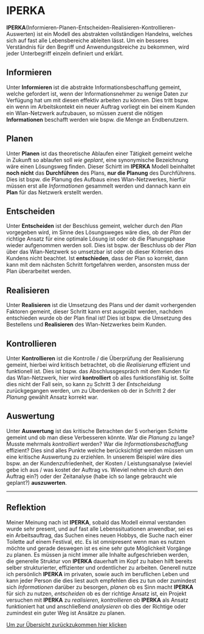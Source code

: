# IPERKA
**IPERKA**(Informieren-Planen-Entscheiden-Realisieren-Kontrollieren-Auswerten) ist ein Modell des abstrakten vollständigen Handelns, welches sich auf fast alle Lebensbereiche ableiten lässt.
Um ein besseres Verständnis für den Begriff und Anwendungsbreiche zu bekommen, wird jeder Unterbegriff einzeln definiert und erklärt.
## Informieren
Unter **Informieren** ist die abstrakte Informationsbeschaffung gemeint, welche gefordert ist, wenn der Informationsnehmer zu wenige Daten zur Verfügung hat um mit diesen effektiv arbeiten zu können.
Dies tritt bspw. ein wenn im Arbeitskontekt ein neuer Auftrag vorliegt ein bei einem Kunden ein Wlan-Netzwerk aufzubauen, so müssen zuerst die nötigen **Informationen** beschafft werden wie bspw. die Menge an Endbenutzern.
## Planen
Unter **Planen** ist das theoretische Ablaufen einer Tätigkeit gemeint welche in Zukunft so ablaufen soll *wie geplant*, eine synonymische Bezeichnung wäre einen Lösungsweg finden.
Dieser Schirtt im **IPERKA** Modell beinhaltet **noch nicht** das **Durchführen** des Plans, **nur die Planung** des Durchführens.
Dies ist bspw. die Planung des Aufbaus eines Wlan-Netzwerkes, hierfür müssen erst alle *Informationen* gesammelt werden und dannach kann ein **Plan** für das Netzwerk erstellt werden.
## Entscheiden
Unter **Entscheiden** ist der Beschluss gemeint, welcher durch den *Plan* vorgegeben wird, im Sinne des Lösungsweges wäre dies, ob der *Plan* der richtige Ansatz für eine optimale Lösung ist oder ob die Planungsphase wieder aufgenommen werden soll.
Dies ist bspw. der Beschluss ob der *Plan* über das Wlan-Netzwerk so umsetzbar ist oder ob dieser Kriterien des Kundens nicht beachtet. Ist **entschieden**, dass der Plan so korrekt, dann kann mit dem nächsten Schritt fortgefahren werden, ansonsten muss der Plan überarbeitet werden.
## Realisieren
Unter **Realisieren** ist die Umsetzung des Plans und der damit vorhergenden Faktoren gemeint, dieser Schritt kann erst ausgeübt werden, nachdem entschieden wurde ob der Plan final ist!
Dies ist bspw. die Umsetzung des Bestellens und **Realisieren** des Wlan-Netzwerkes beim Kunden.  
## Kontrollieren
Unter **Kontrollieren** ist die Kontrolle / die Überprüfung der Realisierung gemeint, hierbei wird kritisch betrachtet, ob die *Realisierung* effizient und funktionell ist.
Dies ist bspw. das Abschlussgespräch mit dem Kunden für das Wlan-Netzwerk, hier wird **kontrolliert** ob alles funktionsfähig ist. Sollte dies nicht der Fall sein, so kann zu Schritt 3 der *Entscheidung* zurückgegangen werden, um zu Überdenken ob der in Schritt 2 der *Planung* gewählt Ansatz korrekt war.
## Auswertung
Unter **Auswertung** ist das kritische Betrachten der 5 vorherigen Schirtte gemeint und ob man diese Verbesseren könnte. 
War die *Planung* zu lange? Musste mehrmals *kontrolliert* werden? War die *Informationsbeschaffung* effizient? 
Dies sind alles Punkte welche berücksichtigt werden müssen um eine kritische Auswertung zu erziehlen.
In unserem Beispiel wäre dies bspw. an der Kundenzufriedenheit, der Kosten / Leistungsanalyse (wieviel gebe ich aus / was kostet der Auftrag vs. Wieviel nehme ich durch den Auftrag ein?) oder der Zeitanalyse (habe ich so lange gebraucht wie geplant?) **auszuwerten**.
***
## Reflektion
Meiner Meinung nach ist **IPERKA**, sobald das Modell einmal verstanden wurde sehr present, und auf fast alle Lebenssituationen anwendbar, sei es ein Arbeitsauftrag, das Suchen eines neuen Hobbys, die Suche nach einer Toilette auf einem Festival, etc. 
Es ist omnipresent wenn man es nutzen möchte und gerade deswegen ist es eine sehr gute Möglichkeit Vorgänge zu planen. Es müssen ja nicht immer alle Inhalte aufgeschrieben werden, die generelle Struktur von **IPERKA** dauerhaft im Kopf zu haben hilft bereits selber strukturierter, effizienter und ordentlicher zu arbeiten.
Generell nutze ich persönlich **IPERKA** im privaten, sowie auch im beruflichen Leben und kann jeder Person die dies liest auch empfehlen dies zu tun oder zumindest sich *Informationen* darüber zu besorgen,
*planen* ob es Sinn macht **IPERKA** für sich zu nutzen, 
*entscheiden* ob es der richtige Ansatz ist,
ein Projekt versuchen mit **IPERKA** zu *realisieren*, 
*kontrollieren* ob **IPERKA** als Ansatz funktioniert hat und anschließend 
*analysieren* ob dies der Richtige oder zumindest ein guter Weg ist Ansätze zu planen.

[Um zur Übersicht zurückzukommen hier klicken](./README.md)
